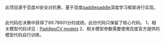 ##
此项目源于百度AI安全对抗赛，基于百度[paddlepaddle](https://github.com/PaddlePaddle/Paddle)深度学习框架进行实现。

##
此代码在决赛中获得了89.78601分的成绩。此份代码只保留了核心代码。
1、相关模型代码详见：[PaddlepCV models](https://github.com/PaddlePaddle/models/tree/develop/PaddleCV/image_classification/models)
2、相关模型参数需要使用百度官方提供的模型代码自行训练。